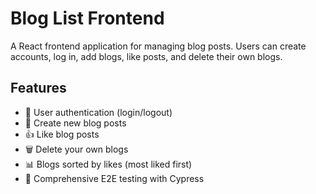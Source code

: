# Blog List Frontend

A React frontend application for managing blog posts. Users can create accounts, log in, add blogs, like posts, and delete their own blogs.

## Features

- 🔐 User authentication (login/logout)
- 📝 Create new blog posts
- 👍 Like blog posts
- 🗑️ Delete your own blogs
- 📊 Blogs sorted by likes (most liked first)
- 🧪 Comprehensive E2E testing with Cypress

